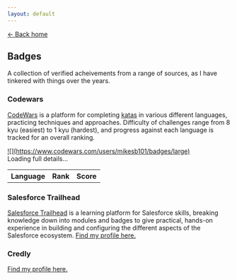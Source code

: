 ```yaml
---
layout: default
---
```


[&larr; Back home](./index.html)

## Badges
A collection of verified acheivements from a range of sources, as I have tinkered with things over the years.

### Codewars
[CodeWars](https://www.codewars.com) is a platform for completing [katas](https://en.wikipedia.org/wiki/Kata#Outside_martial_arts) in various different languages, practicing techniques and approaches. Difficulty of challenges range from 8 kyu (easiest) to 1 kyu (hardest), and progress against each language is tracked for an overall ranking.

<a href='https://www.codewars.com/users/mikesb101'>
    ![](https://www.codewars.com/users/mikesb101/badges/large)
</a>

<div id='codewars-loader'>Loading full details...</div>
<table id='codewars-target'>
    <tr><th>Language</th><th>Rank</th><th>Score</th></tr>
</table>

### Salesforce Trailhead
[Salesforce Trailhead](https://trailhead.salesforce.com/) is a learning platform for Salesforce skills, breaking knowledge down into modules and badges to give practical, hands-on experience in building and configuring the different aspects of the Salesforce ecosystem.
[Find my profile here.](https://www.salesforce.com/trailblazer/a6q189jbo4u3k1gt9v)



### Credly
[Find my profile here.](https://www.credly.com/users/mike-brown.790b3f03)

<div data-iframe-width="400" data-iframe-height="270" data-share-badge-id="88b5a3e1-a2ef-416a-a552-c04bac1a701e" data-share-badge-host="https://www.credly.com"></div>

<script type="text/javascript" async src="//cdn.credly.com/assets/utilities/embed.js"></script>
<script type="text/javascript" async src="/assets/scripts/getCodewarsData.js"></script>